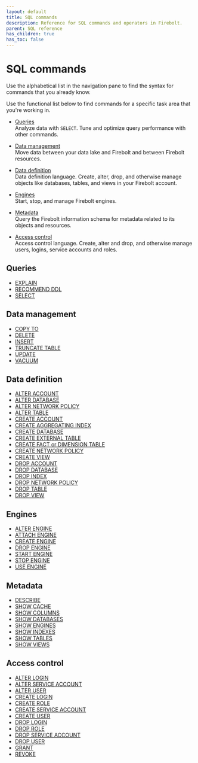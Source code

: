 ```yaml
---
layout: default
title: SQL commands
description: Reference for SQL commands and operators in Firebolt.
parent: SQL reference
has_children: true
has_toc: false
---
```


# SQL commands

Use the alphabetical list in the navigation pane to find the syntax for commands that you already know.

Use the functional list below to find commands for a specific task area that you're working in.

* [Queries](#queries)  
  Analyze data with `SELECT`. Tune and optimize query performance with other commands.

* [Data management](#data-management)  
  Move data between your data lake and Firebolt and between Firebolt resources.

* [Data definition](#data-definition)  
  Data definition language. Create, alter, drop, and otherwise manage objects like databases, tables, and views in your Firebolt account.

* [Engines](#engines)  
  Start, stop, and manage Firebolt engines.

* [Metadata](#metadata)  
  Query the Firebolt information schema for metadata related to its objects and resources.

* [Access control](#access-control)   
  Access control language. Create, alter and drop, and otherwise manage users, logins, service accounts and roles. 
  
## Queries

* [EXPLAIN](./queries/explain.md)
* [RECOMMEND DDL](./queries/recommend_ddl.md)
* [SELECT](./queries/select.md)

## Data management

* [COPY TO](./data-management/copy-to.md)
* [DELETE](./data-management/delete.md)
* [INSERT](./data-management/insert.md)
* [TRUNCATE TABLE](./data-management/truncate-table.md)
* [UPDATE](./data-management/update.md)
* [VACUUM](./data-management/vacuum.md)

## Data definition

* [ALTER ACCOUNT](./data-definition/alter-account.md)
* [ALTER DATABASE](./data-definition/alter-database.md)
* [ALTER NETWORK POLICY](./data-definition/alter-network-policy.md)
* [ALTER TABLE](./data-definition/alter-table.md)
* [CREATE ACCOUNT](./data-definition/create-account.md)
* [CREATE AGGREGATING INDEX](./data-definition/create-aggregating-index.md)
* [CREATE DATABASE](./data-definition/create-database.md)
* [CREATE EXTERNAL TABLE](./data-definition/create-external-table.md)
* [CREATE FACT or DIMENSION TABLE](./data-definition/create-fact-dimension-table.md)
* [CREATE NETWORK POLICY](./data-definition/create-network-policy.md)
* [CREATE VIEW](./data-definition/create-view.md)
* [DROP ACCOUNT](./data-definition/drop-account.md)
* [DROP DATABASE](./data-definition/drop-database.md)
* [DROP INDEX](./data-definition/drop-index.md)
* [DROP NETWORK POLICY](./data-definition/drop-network-policy.md)
* [DROP TABLE](./data-definition/drop-table.md)
* [DROP VIEW](./data-definition/drop-view.md)

## Engines

* [ALTER ENGINE](./engines/alter-engine.md)
* [ATTACH ENGINE](./engines/attach-engine.md)
* [CREATE ENGINE](./engines/create-engine.md)
* [DROP ENGINE](./engines/drop-engine.md)
* [START ENGINE](./engines/start-engine.md)
* [STOP ENGINE](./engines/stop-engine.md)
* [USE ENGINE](./engines/use-engine.md)

## Metadata

* [DESCRIBE](./metadata/describe.md)
* [SHOW CACHE](./metadata/show-cache.md)
* [SHOW COLUMNS](./metadata/show-columns.md)
* [SHOW DATABASES](./metadata/show-databases.md)
* [SHOW ENGINES](./metadata/show-engines.md)
* [SHOW INDEXES](./metadata/show-indexes.md)
* [SHOW TABLES](./metadata/show-tables.md)
* [SHOW VIEWS](./metadata/show-views.md)

## Access control

* [ALTER LOGIN](./access-control/alter-login.md)
* [ALTER SERVICE ACCOUNT](./access-control/alter-service-account.md)
* [ALTER USER](./access-control/alter-user.md)
* [CREATE LOGIN](./access-control/create-login.md)
* [CREATE ROLE](./access-control/create-role.md)
* [CREATE SERVICE ACCOUNT](./access-control/create-service-account.md)
* [CREATE USER](./access-control/create-user.md)
* [DROP LOGIN](./access-control/drop-login.md)
* [DROP ROLE](./access-control/drop-role.md)
* [DROP SERVICE ACCOUNT](./access-control/drop-service-account.md)
* [DROP USER](./access-control/drop-user.md)
* [GRANT](./access-control/grant.md)
* [REVOKE](./access-control/revoke.md)
